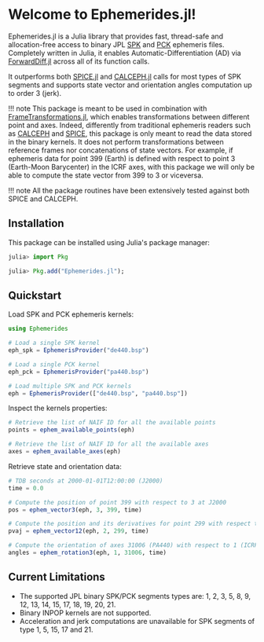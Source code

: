 # Welcome to Ephemerides.jl!

Ephemerides.jl is a Julia library that provides fast, thread-safe and allocation-free access to binary JPL [SPK](https://naif.jpl.nasa.gov/pub/naif/toolkit_docs/C/req/spk.html) and [PCK](https://naif.jpl.nasa.gov/pub/naif/toolkit_docs/C/req/pck.html) ephemeris files. Completely written in Julia, it enables Automatic-Differentiation (AD) via [ForwardDiff.jl](https://github.com/JuliaDiff/ForwardDiff.jl) across all of its function calls. 

It outperforms both [SPICE.jl](https://github.com/JuliaAstro/SPICE.jl) and [CALCEPH.jl](https://github.com/JuliaAstro/CALCEPH.jl) calls for most types of SPK segments and supports state vector and orientation angles computation up to order 3 (jerk).

!!! note
    This package is meant to be used in combination with [FrameTransformations.jl](https://github.com/JuliaSpaceMissionDesign/FrameTransformations.jl), which enables transformations between different point and axes. Indeed, differently from traditional ephemeris readers such as [CALCEPH](https://www.imcce.fr/inpop/calceph) and [SPICE](https://naif.jpl.nasa.gov/naif/toolkit.html), this package is only meant to read the data stored in the binary kernels. It does not perform transformations between reference frames nor concatenations of state vectors. For example, if ephemeris data for point 399 (Earth) is defined with respect to point 3 (Earth-Moon Barycenter) in the ICRF axes, with this package we will only be able to compute the state vector from 399 to 3 or viceversa. 

!!! note 
    All the package routines have been extensively tested against both SPICE and CALCEPH.

## Installation

This package can be installed using Julia's package manager:

```julia
julia> import Pkg

julia> Pkg.add("Ephemerides.jl");
```

## Quickstart

Load SPK and PCK ephemeris kernels: 

```julia
using Ephemerides 

# Load a single SPK kernel 
eph_spk = EphemerisProvider("de440.bsp")

# Load a single PCK kernel
eph_pck = EphemerisProvider("pa440.bsp")

# Load multiple SPK and PCK kernels
eph = EphemerisProvider(["de440.bsp", "pa440.bsp"])
```

Inspect the kernels properties:
```julia
# Retrieve the list of NAIF ID for all the available points 
points = ephem_available_points(eph)

# Retrieve the list of NAIF ID for all the available axes
axes = ephem_available_axes(eph)
```

Retrieve state and orientation data:
```julia
# TDB seconds at 2000-01-01T12:00:00 (J2000)
time = 0.0

# Compute the position of point 399 with respect to 3 at J2000
pos = ephem_vector3(eph, 3, 399, time)

# Compute the position and its derivatives for point 299 with respect to 2
pvaj = ephem_vector12(eph, 2, 299, time)

# Compute the orientation of axes 31006 (PA440) with respect to 1 (ICRF) at J2000
angles = ephem_rotation3(eph, 1, 31006, time)
```

## Current Limitations
- The supported JPL binary SPK/PCK segments types are: 1, 2, 3, 5, 8, 9, 12, 13, 14, 15, 17, 18, 19, 20, 21. 
- Binary INPOP kernels are not supported. 
- Acceleration and jerk computations are unavailable for SPK segments of type 1, 5, 15, 17 and 21.
